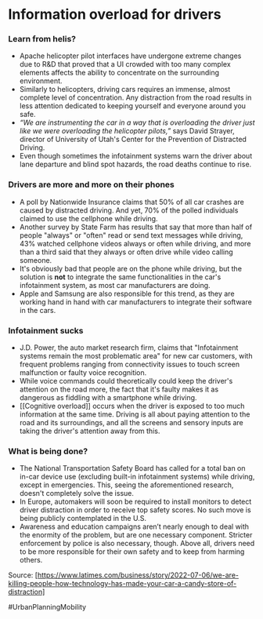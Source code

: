# Information overload for drivers

### Learn from helis?
- Apache helicopter pilot interfaces have undergone extreme changes due to R&D that proved that a UI crowded with too many complex elements affects the ability to concentrate on the surrounding environment.
- Similarly to helicopters, driving cars requires an immense, almost complete level of concentration. Any distraction from the road results in less attention dedicated to keeping yourself and everyone around you safe.
- *“We are instrumenting the car in a way that is overloading the driver just like we were overloading the helicopter pilots,”* says David Strayer, director of University of Utah's Center for the Prevention of Distracted Driving.
- Even though sometimes the infotainment systems warn the driver about lane departure and blind spot hazards, the road deaths continue to rise.

### Drivers are more and more on their phones
- A poll by Nationwide Insurance claims that 50% of all car crashes are caused by distracted driving. And yet, 70% of the polled individuals claimed to use the cellphone while driving.
- Another survey by State Farm has results that say that more than half of people "always" or "often" read or send text messages while driving, 43% watched cellphone videos always or often while driving, and more than a third said that they always or often drive while video calling someone.
- It's obviously bad that people are on the phone while driving, but the solution is **not** to integrate the same functionalities in the car's infotainment system, as most car manufacturers are doing.
- Apple and Samsung are also responsible for this trend, as they are working hand in hand with car manufacturers to integrate their software in the cars.

### Infotainment sucks

- J.D. Power, the auto market research firm, claims that "Infotainment systems remain the most problematic area" for new car customers, with frequent problems ranging from connectivity issues to touch screen malfunction or faulty voice recognition.
- While voice commands could theoretically could keep the driver's attention on the road more, the fact that it's faulty makes it as dangerous as fiddling with a smartphone while driving.
- [[Cognitive overload]] occurs when the driver is exposed to too much information at the same time. Driving is all about paying attention to the road and its surroundings, and all the screens and sensory inputs are taking the driver's attention away from this.


### What is being done?

- The National Transportation Safety Board has called for a total ban on in-car device use (excluding built-in infotainment systems) while driving, except in emergencies. This, seeing the aforementioned research, doesn't completely solve the issue.
- In Europe, automakers will soon be required to install monitors to detect driver distraction in order to receive top safety scores. No such move is being publicly contemplated in the U.S.
- Awareness and education campaigns aren’t nearly enough to deal with the enormity of the problem, but are one necessary component. Stricter enforcement by police is also necessary, though. Above all, drivers need to be more responsible for their own safety and to keep from harming others.

Source: [https://www.latimes.com/business/story/2022-07-06/we-are-killing-people-how-technology-has-made-your-car-a-candy-store-of-distraction]

#UrbanPlanningMobility